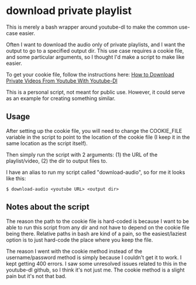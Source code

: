 # download private playlist

This is merely a bash wrapper around youtube-dl to make the common use-case easier.

Often I want to download the audio only of private playlists, and I want the output to go to a specified output dir. This use case requires a cookie file, and some particular arguments, so I thought I'd make a script to make like easier.

To get your cookie file, follow the instructions here: [How to Download Private Videos From Youtube With Youtube-Dl](https://daveparrish.net/posts/2018-06-22-How-to-download-private-YouTube-videos-with-youtube-dl.html)

This is a personal script, not meant for public use. However, it could serve as an example for creating something similar.

## Usage

After setting up the cookie file, you will need to change the COOKIE_FILE variable in the script to point to the location of the cookie file (I keep it in the same location as the script itself).

Then simply run the script with 2 arguments: (1) the URL of the playlist/video, (2) the dir to output files to.

I have an alias to run my script called "download-audio", so for me it looks like this:

```
$ download-audio <youtube URL> <output dir>
```

## Notes about the script

The reason the path to the cookie file is hard-coded is because I want to be able to run this script from any dir and not have to depend on the cookie file being there. Relative paths in bash are kind of a pain, so the easiest/laziest option is to just hard-code the place where you keep the file.

The reason I went with the cookie method instead of the username/password method is simply because I couldn't get it to work. I kept getting 400 errors. I saw some unresolved issues related to this in the youtube-dl github, so I think it's not just me. The cookie method is a slight pain but it's not that bad.


